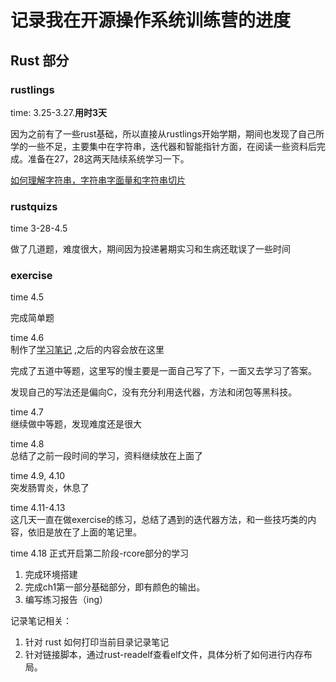 # 记录我在开源操作系统训练营的进度

## Rust 部分
### rustlings
time: 3.25-3.27.**用时3天**

因为之前有了一些rust基础，所以直接从rustlings开始学期，期间也发现了自己所学的一些不足，主要集中在字符串，迭代器和智能指针方面，在阅读一些资料后完成。准备在27，28这两天陆续系统学习一下。

[如何理解字符串，字符串字面量和字符串切片](https://yl4869.github.io/posts/rust/string_str/) 

### rustquizs
time 3-28-4.5

做了几道题，难度很大，期间因为投递暑期实习和生病还耽误了一些时间

### exercise
time 4.5

完成简单题

time 4.6   
制作了[学习笔记](https://stuneueducn-my.sharepoint.com/:o:/g/personal/20205985_stu_neu_edu_cn/EjaGilRJwLZLr4GWhtNmhQwBsS3Mu0AFsYoHk63MYC_tqg?e=ZORqoN) ,之后的内容会放在这里

完成了五道中等题，这里写的慢主要是一面自己写了下，一面又去学习了答案。

发现自己的写法还是偏向C，没有充分利用迭代器，方法和闭包等黑科技。

time 4.7    
继续做中等题，发现难度还是很大

time 4.8    
总结了之前一段时间的学习，资料继续放在上面了

time 4.9, 4.10   
突发肠胃炎，休息了

time 4.11-4.13    
这几天一直在做exercise的练习，总结了遇到的迭代器方法，和一些技巧类的内容，依旧是放在了上面的笔记里。

time 4.18 
正式开启第二阶段-rcore部分的学习
1. 完成环境搭建
2. 完成ch1第一部分基础部分，即有颜色的输出。
3. 编写练习报告（ing）

记录笔记相关：
1. 针对 rust 如何打印当前目录记录笔记
2. 针对链接脚本，通过rust-readelf查看elf文件，具体分析了如何进行内存布局。

